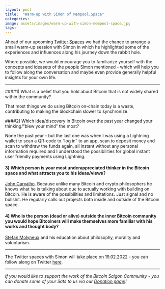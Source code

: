 ```yaml
---
layout: post
title:  "Warm-up with Simon of Mempool.Space"
categories: 
image: assets/images/warm-up-with-simon-mempool-space.jpg
tags: 
---
```

Ahead of our upcoming [Twitter Spaces](https://bitcoinsaigon.org/twitter-spaces-with-simon-mempool/) we had the chance to arrange a small warm-up session with Simon in which he highlighted some of the experiences and influences along his journey down the rabbit hole.

Where possible, we would encourage you to familiarize yourself with the concepts and ideasets of the people Simon mentioned - which will help you to follow along the conversation and maybe even provide generally helpful insights for your own life. 

---

####1) What is a belief that you hold about Bitcoin that is not widely shared within the community?

That most things we do using Bitcoin on-chain today is a waste, contributing to making the blockchain slower to synchronize.

####2) Which idea/discovery in Bitcoin over the past year changed your thinking/"blew your mind" the most?

None the past year - but the last one was when I was using a Lightning wallet to scan a QR-code to “log in” to an app, scan to deposit money and scan to withdraw the funds again, all instant without any personal information required and I understood the possibilities for global instant user friendly payments using Lightning.

#### 3) Which person is your most underappreciated thinker in  the Bitcoin space and what attracts you to his ideas/views? 

[John Carvalho](https://twitter.com/BitcoinErrorLog). Because unlike many Bitcoin and crypto philosophers he knows what he is talking about due to actually working with building on Bitcoin. He is aware of the possibilities and limitations. Just signal and no bullshit. He regularly calls out projects both inside and outside of the Bitcoin space.

#### 4) Who is the person (dead or alive) outside the inner Bitcoin community you would hope Bitcoiners will make themselves more familiar with his works and thought body? 

 [Stefan Molyneux](https://freedomain.com/) and his education about philosophy, morality and voluntarism.

---

The Twitter spaces with Simon will take place on 19.02.2022 - you can follow along on Twitter [here](https://twitter.com/BitcoinSaigon/status/1492334692947083264).

---

*If you would like to support the work of the Bitcoin Saigon Community - you can donate some of your Sats to us via our [Donation page!](https://bitcoinsaigon.org/donate-satoshis)!*
